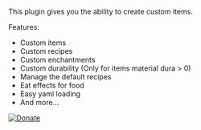 This plugin gives you the ability to create custom items.

Features:
- Custom items
- Custom recipes
- Custom enchantments
- Custom durability (Only for items material dura > 0)
- Manage the default recipes
- Eat effects for food
- Easy yaml loading
- And more...

[![Donate](https://www.paypalobjects.com/en_US/BE/i/btn/btn_donateCC_LG.gif)](https://www.paypal.com/cgi-bin/webscr?cmd=_s-xclick&hosted_button_id=UXVGAVPRD57YQ)